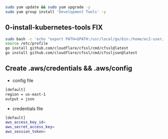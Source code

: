 ```bash
sudo yum update && sudo yum upgrade -y
sudo yum group install 'Development Tools' -y
```

## 0-install-kubernetes-tools FIX 
```bash
sudo bash -c 'echo "export PATH=$PATH:/usr/local/go/bin:/home/ec2-user/go/bin" >> /etc/profile'
source /etc/profile
go install github.com/cloudflare/cfssl/cmd/cfssl@latest
go install github.com/cloudflare/cfssl/cmd/cfssljson@latest
```

## Create .aws/credentials && .aws/config

- config file
```bash
[default]
region = us-east-1
output = json
```

- credentials file
```bash
[default]
aws_access_key_id=
aws_secret_access_key=
aws_session_token=
```

